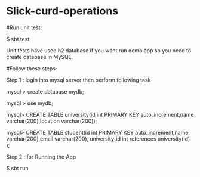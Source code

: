 # Slick-curd-operations

#Run unit test:

$ sbt test

Unit tests have used h2 database.If you want run demo app so you need to create database in MySQL.

#Follow these steps:


Step 1 : login into mysql server then perform following task

mysql > create database mydb;

mysql > use mydb;

mysql> CREATE TABLE university(id int PRIMARY KEY auto_increment,name varchar(200),location varchar(200));

mysql> CREATE TABLE student(id int PRIMARY KEY auto_increment,name varchar(200),email varchar(200), university_id int references university(id) );



Step 2 : for Running the App


$ sbt run


